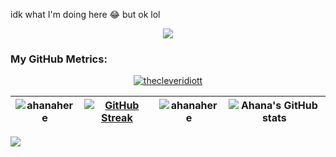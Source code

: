 idk what I'm doing here 😂 but ok lol


<div align="center">
 
![](https://quotes-github-readme.vercel.app/api?type=horizontal&width=25&theme=nord&no-bg=true)
 
</div>


<h3>My GitHub Metrics:</h3>

<p align="center"><a href="https://github.com/ryo-ma/github-profile-trophy"><img src="https://github-profile-trophy.vercel.app/?username=ahanahere&theme=onedark&no-bg=true&no-frame=true&column=-1" alt="thecleveridiott" /></a></p>

| <img align="center" src="https://github-readme-stats.vercel.app/api?username=ahanahere&show_icons=true&locale=en&theme=transparent" alt="ahanahere" /> | [![GitHub Streak](https://github-readme-streak-stats.herokuapp.com?user=ahanahere&border_radius=7&card_width=485&background=EBEBEB00&dates=078FE3&currStreakNum=CDC026&ring=EB9223&sideNums=06ABD1&sideLabels=EB5454&stroke=2C3043&border=282A31)](https://git.io/streak-stats) | <img align="center" src="https://github-readme-stats.vercel.app/api/top-langs?username=ahanahere&show_icons=true&locale=en&layout=compact&theme=transparent&langs_count=10" alt="ahanahere" /> | ![Ahana's GitHub stats](https://github-readme-stats.vercel.app/api?username=ahanahere\&rank_icon=percentile&hide=stars,commits,prs,issues,contribs&locale=en&theme=transparent) |
| --- | --- | --- | --- |

[![](https://github-readme-activity-graph.vercel.app/graph?username=TheCleverIdiott&bg_color=00000000&color=008bf5&line=000000&point=403d3d&area=true&hide_border=truecard_width=85)](https://github.com/ashutosh00710/github-readme-activity-graph) 
